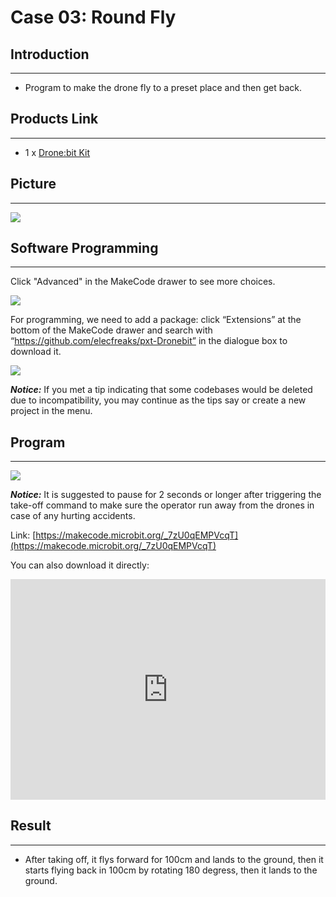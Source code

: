 # Case 03: Round Fly 

##  Introduction
---

- Program to make the drone fly to a preset place and then get back. 

## Products Link
---
- 1 x [Drone:bit Kit](https://www.elecfreaks.com/micro-bit-drone-bit-kit-without-micro-bit-board.html)

## Picture

---
![](./images/Drone-bit-02.png)

## Software Programming

---

Click "Advanced" in the MakeCode drawer to see more choices. 

![](./images/Drone-bit-case-01-01.png)

For programming, we need to add a package: click “Extensions” at the bottom of the MakeCode drawer and search with “https://github.com/elecfreaks/pxt-Dronebit” in the dialogue box to download it.

![](./images/Drone-bit-case-01-02.png)

***Notice:*** If you met a tip indicating that some codebases would be deleted due to incompatibility, you may continue as the tips say or create a new project in the menu.

## Program

---

![](./images/Drone-bit-case-03-03.png)

***Notice:*** It is suggested to pause for 2 seconds or longer after triggering the take-off command to make sure the operator run away from the drones in case of any hurting accidents.  

Link: [https://makecode.microbit.org/_7zU0qEMPVcqT](https://makecode.microbit.org/_7zU0qEMPVcqT)

You can also download it directly: 

<div style="position:relative;height:0;padding-bottom:70%;overflow:hidden;"><iframe style="position:absolute;top:0;left:0;width:100%;height:100%;" src="https://makecode.microbit.org/#pub:_7zU0qEMPVcqT]" frameborder="0" sandbox="allow-popups allow-forms allow-scripts allow-same-origin"></iframe></div>  

## Result
---
- After taking off, it flys forward for 100cm and lands to the ground, then it starts flying back in 100cm by rotating 180 degress, then it lands to the ground. 

